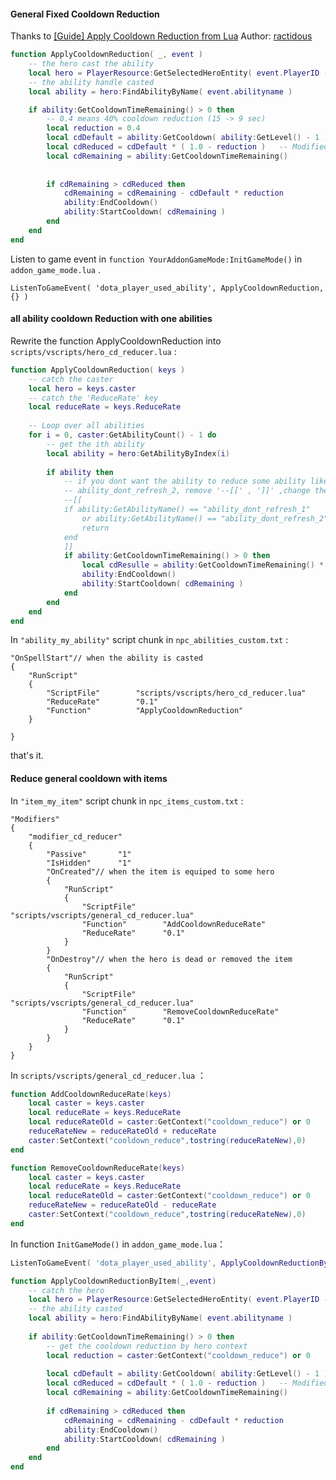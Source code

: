#### General Fixed Cooldown Reduction

Thanks to [\[Guide\] Apply Cooldown Reduction from Lua](http://www.reddit.com/r/Dota2Modding/comments/2fcfit/guide_apply_cooldown_reduction_from_lua/) 
Author: [ractidous](http://www.reddit.com/user/ractidous)

```Lua
function ApplyCooldownReduction( _, event )
    -- the hero cast the ability
    local hero = PlayerResource:GetSelectedHeroEntity( event.PlayerID - 1 )
    -- the ability handle casted
    local ability = hero:FindAbilityByName( event.abilityname )

    if ability:GetCooldownTimeRemaining() > 0 then
        -- 0.4 means 40% cooldown reduction (15 -> 9 sec)
        local reduction = 0.4
        local cdDefault = ability:GetCooldown( ability:GetLevel() - 1 )
        local cdReduced = cdDefault * ( 1.0 - reduction )   -- Modified cooldown time
        local cdRemaining = ability:GetCooldownTimeRemaining()
        
        
        if cdRemaining > cdReduced then
            cdRemaining = cdRemaining - cdDefault * reduction
            ability:EndCooldown()
            ability:StartCooldown( cdRemaining )
        end
    end
end
```
Listen to game event in `function YourAddonGameMode:InitGameMode()` in `addon_game_mode.lua` .

```
ListenToGameEvent( 'dota_player_used_ability', ApplyCooldownReduction, {} )
```




#### all ability cooldown Reduction with one abilities

Rewrite the function ApplyCooldownReduction into `scripts/vscripts/hero_cd_reducer.lua` :

```Lua
function ApplyCooldownReduction( keys )
    -- catch the caster
    local hero = keys.caster
    -- catch the 'ReduceRate' key
    local reduceRate = keys.ReduceRate
    
    -- Loop over all abilities
    for i = 0, caster:GetAbilityCount() - 1 do
        -- get the ith ability
        local ability = hero:GetAbilityByIndex(i)
        
        if ability then
            -- if you dont want the ability to reduce some ability like ability_dont_refresh_1, 
            -- ability_dont_refresh_2, remove '--[[' , ']]' ,change the ability name.
            --[[
            if ability:GetAbilityName() == "ability_dont_refresh_1" 
                or ability:GetAbilityName() == "ability_dont_refresh_2" then
                return
            end
            ]]
            if ability:GetCooldownTimeRemaining() > 0 then
                local cdResulle = ability:GetCooldownTimeRemaining() * ( 1 - reduceRate )
                ability:EndCooldown()
                ability:StartCooldown( cdRemaining )
            end
        end
    end
end
```

In `"ability_my_ability"` script chunk in `npc_abilities_custom.txt` :
```
"OnSpellStart"// when the ability is casted
{
    "RunScript"
    {
        "ScriptFile"        "scripts/vscripts/hero_cd_reducer.lua"
        "ReduceRate"        "0.1"
        "Function"          "ApplyCooldownReduction"
    }
    
}
```

that's it.




#### Reduce general cooldown with items

In `"item_my_item"` script chunk in `npc_items_custom.txt` :

```
"Modifiers"
{
    "modifier_cd_reducer"
    {
        "Passive"       "1"
        "IsHidden"      "1"
        "OnCreated"// when the item is equiped to some hero 
        {
            "RunScript"
            {
                "ScriptFile"      "scripts/vscripts/general_cd_reducer.lua"
                "Function"        "AddCooldownReduceRate"
                "ReduceRate"      "0.1"
            }
        }
        "OnDestroy"// when the hero is dead or removed the item
        {
            "RunScript"
            {
                "ScriptFile"      "scripts/vscripts/general_cd_reducer.lua"
                "Function"        "RemoveCooldownReduceRate"
                "ReduceRate"      "0.1"
            }
        }
    }
}
```

In `scripts/vscripts/general_cd_reducer.lua` ：

```Lua
function AddCooldownReduceRate(keys)
    local caster = keys.caster
    local reduceRate = keys.ReduceRate
    local reduceRateOld = caster:GetContext("cooldown_reduce") or 0
    reduceRateNew = reduceRateOld + reduceRate
    caster:SetContext("cooldown_reduce",tostring(reduceRateNew),0)
end

function RemoveCooldownReduceRate(keys)
    local caster = keys.caster
    local reduceRate = keys.ReduceRate
    local reduceRateOld = caster:GetContext("cooldown_reduce") or 0
    reduceRateNew = reduceRateOld - reduceRate
    caster:SetContext("cooldown_reduce",tostring(reduceRateNew),0)
end
```

In function `InitGameMode()` in `addon_game_mode.lua`：

```Lua
ListenToGameEvent( 'dota_player_used_ability', ApplyCooldownReductionByItem, {} )
```

```Lua
function ApplyCooldownReductionByItem(_,event)
    -- catch the hero
    local hero = PlayerResource:GetSelectedHeroEntity( event.PlayerID - 1 )
    -- the ability casted
    local ability = hero:FindAbilityByName( event.abilityname )
    
    if ability:GetCooldownTimeRemaining() > 0 then
        -- get the cooldown reduction by hero context
        local reduction = caster:GetContext("cooldown_reduce") or 0
        
        local cdDefault = ability:GetCooldown( ability:GetLevel() - 1 )
        local cdReduced = cdDefault * ( 1.0 - reduction )   -- Modified cooldown time
        local cdRemaining = ability:GetCooldownTimeRemaining()
        
        if cdRemaining > cdReduced then
            cdRemaining = cdRemaining - cdDefault * reduction
            ability:EndCooldown()
            ability:StartCooldown( cdRemaining )
        end
    end
end
```
